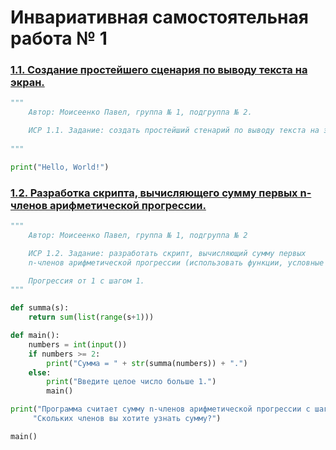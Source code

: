 # Инвариативная самостоятельная работа № 1

### [1.1. Создание простейшего сценария по выводу текста на экран.](https://repl.it/@Rakleed/programming-indepworkinvar1-1)
```python
"""
    Автор: Моисеенко Павел, группа № 1, подгруппа № 2.

    ИСР 1.1. Задание: создать простейший стенарий по выводу текста на экран.
    
"""

print("Hello, World!")
```

### [1.2. Разработка скрипта, вычисляющего сумму первых n-членов арифметической прогрессии.](https://repl.it/@Rakleed/programming-indepworkinvar1-2)
```python
"""
    Автор: Моисеенко Павел, группа № 1, подгруппа № 2

    ИСР 1.2. Задание: разработать скрипт, вычисляющий сумму первых 
    n-членов арифметической прогрессии (использовать функции, условные операторы).

    Прогрессия от 1 с шагом 1.
"""

def summa(s):
    return sum(list(range(s+1)))

def main():
    numbers = int(input())
    if numbers >= 2:
        print("Сумма = " + str(summa(numbers)) + ".")
    else:
        print("Введите целое число больше 1.")
        main()

print("Программа считает сумму n-членов арифметической прогрессии c шагом 1.\n"
     "Скольких членов вы хотите узнать сумму?")

main()
```
